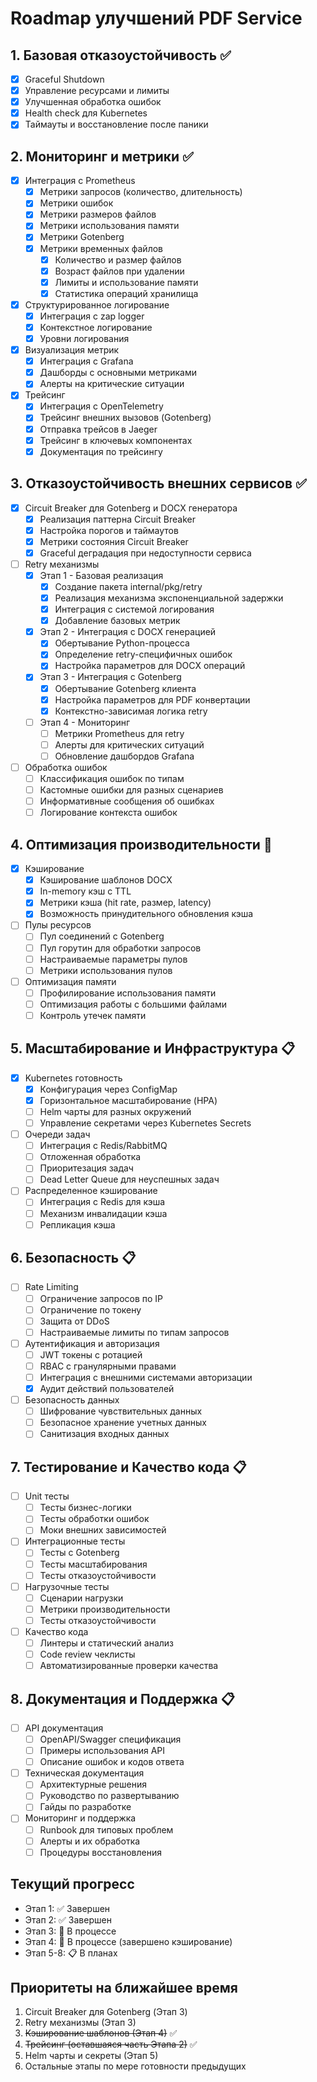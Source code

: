 # Roadmap улучшений PDF Service

## 1. Базовая отказоустойчивость ✅
- [x] Graceful Shutdown
- [x] Управление ресурсами и лимиты
- [x] Улучшенная обработка ошибок
- [x] Health check для Kubernetes
- [x] Таймауты и восстановление после паники

## 2. Мониторинг и метрики ✅
- [x] Интеграция с Prometheus
  - [x] Метрики запросов (количество, длительность)
  - [x] Метрики ошибок
  - [x] Метрики размеров файлов
  - [x] Метрики использования памяти
  - [x] Метрики Gotenberg
  - [x] Метрики временных файлов
    - [x] Количество и размер файлов
    - [x] Возраст файлов при удалении
    - [x] Лимиты и использование памяти
    - [x] Статистика операций хранилища
- [x] Структурированное логирование
  - [x] Интеграция с zap logger
  - [x] Контекстное логирование
  - [x] Уровни логирования
- [x] Визуализация метрик
  - [x] Интеграция с Grafana
  - [x] Дашборды с основными метриками
  - [x] Алерты на критические ситуации
- [x] Трейсинг
  - [x] Интеграция с OpenTelemetry
  - [x] Трейсинг внешних вызовов (Gotenberg)
  - [x] Отправка трейсов в Jaeger
  - [x] Трейсинг в ключевых компонентах
  - [x] Документация по трейсингу

## 3. Отказоустойчивость внешних сервисов ✅
- [x] Circuit Breaker для Gotenberg и DOCX генератора
  - [x] Реализация паттерна Circuit Breaker
  - [x] Настройка порогов и таймаутов
  - [x] Метрики состояния Circuit Breaker
  - [x] Graceful деградация при недоступности сервиса
- [ ] Retry механизмы
  - [x] Этап 1 - Базовая реализация
    - [x] Создание пакета internal/pkg/retry
    - [x] Реализация механизма экспоненциальной задержки
    - [x] Интеграция с системой логирования
    - [x] Добавление базовых метрик
  - [x] Этап 2 - Интеграция с DOCX генерацией
    - [x] Обертывание Python-процесса
    - [x] Определение retry-специфичных ошибок
    - [x] Настройка параметров для DOCX операций
  - [x] Этап 3 - Интеграция с Gotenberg
    - [x] Обертывание Gotenberg клиента
    - [x] Настройка параметров для PDF конвертации
    - [x] Контекстно-зависимая логика retry
  - [ ] Этап 4 - Мониторинг
    - [ ] Метрики Prometheus для retry
    - [ ] Алерты для критических ситуаций
    - [ ] Обновление дашбордов Grafana
- [ ] Обработка ошибок
  - [ ] Классификация ошибок по типам
  - [ ] Кастомные ошибки для разных сценариев
  - [ ] Информативные сообщения об ошибках
  - [ ] Логирование контекста ошибок

## 4. Оптимизация производительности 🚧
- [x] Кэширование
  - [x] Кэширование шаблонов DOCX
  - [x] In-memory кэш с TTL
  - [x] Метрики кэша (hit rate, размер, latency)
  - [x] Возможность принудительного обновления кэша
- [ ] Пулы ресурсов
  - [ ] Пул соединений с Gotenberg
  - [ ] Пул горутин для обработки запросов
  - [ ] Настраиваемые параметры пулов
  - [ ] Метрики использования пулов
- [ ] Оптимизация памяти
  - [ ] Профилирование использования памяти
  - [ ] Оптимизация работы с большими файлами
  - [ ] Контроль утечек памяти

## 5. Масштабирование и Инфраструктура 📋
- [x] Kubernetes готовность
  - [x] Конфигурация через ConfigMap
  - [x] Горизонтальное масштабирование (HPA)
  - [ ] Helm чарты для разных окружений
  - [ ] Управление секретами через Kubernetes Secrets
- [ ] Очереди задач
  - [ ] Интеграция с Redis/RabbitMQ
  - [ ] Отложенная обработка
  - [ ] Приоритезация задач
  - [ ] Dead Letter Queue для неуспешных задач
- [ ] Распределенное кэширование
  - [ ] Интеграция с Redis для кэша
  - [ ] Механизм инвалидации кэша
  - [ ] Репликация кэша

## 6. Безопасность 📋
- [ ] Rate Limiting
  - [ ] Ограничение запросов по IP
  - [ ] Ограничение по токену
  - [ ] Защита от DDoS
  - [ ] Настраиваемые лимиты по типам запросов
- [ ] Аутентификация и авторизация
  - [ ] JWT токены с ротацией
  - [ ] RBAC с гранулярными правами
  - [ ] Интеграция с внешними системами авторизации
  - [x] Аудит действий пользователей
- [ ] Безопасность данных
  - [ ] Шифрование чувствительных данных
  - [ ] Безопасное хранение учетных данных
  - [ ] Санитизация входных данных

## 7. Тестирование и Качество кода 📋
- [ ] Unit тесты
  - [ ] Тесты бизнес-логики
  - [ ] Тесты обработки ошибок
  - [ ] Моки внешних зависимостей
- [ ] Интеграционные тесты
  - [ ] Тесты с Gotenberg
  - [ ] Тесты масштабирования
  - [ ] Тесты отказоустойчивости
- [ ] Нагрузочные тесты
  - [ ] Сценарии нагрузки
  - [ ] Метрики производительности
  - [ ] Тесты отказоустойчивости
- [ ] Качество кода
  - [ ] Линтеры и статический анализ
  - [ ] Code review чеклисты
  - [ ] Автоматизированные проверки качества

## 8. Документация и Поддержка 📋
- [ ] API документация
  - [ ] OpenAPI/Swagger спецификация
  - [ ] Примеры использования API
  - [ ] Описание ошибок и кодов ответа
- [ ] Техническая документация
  - [ ] Архитектурные решения
  - [ ] Руководство по развертыванию
  - [ ] Гайды по разработке
- [ ] Мониторинг и поддержка
  - [ ] Runbook для типовых проблем
  - [ ] Алерты и их обработка
  - [ ] Процедуры восстановления

## Текущий прогресс
- Этап 1: ✅ Завершен
- Этап 2: ✅ Завершен
- Этап 3: 🚧 В процессе
- Этап 4: 🚧 В процессе (завершено кэширование)
- Этап 5-8: 📋 В планах

## Приоритеты на ближайшее время
1. Circuit Breaker для Gotenberg (Этап 3)
2. Retry механизмы (Этап 3)
3. ~~Кэширование шаблонов (Этап 4)~~ ✅
4. ~~Трейсинг (оставшаяся часть Этапа 2)~~ ✅
5. Helm чарты и секреты (Этап 5)
6. Остальные этапы по мере готовности предыдущих 